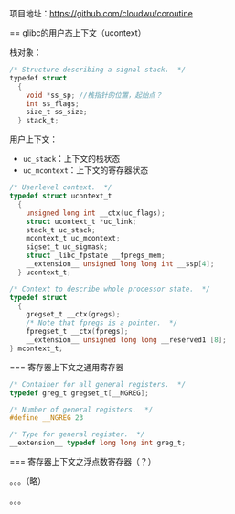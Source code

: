 项目地址：https://github.com/cloudwu/coroutine





== glibc的用户态上下文（ucontext）

栈对象：

```c#
/* Structure describing a signal stack.  */
typedef struct
  {
    void *ss_sp; //栈指针的位置，起始点？
    int ss_flags;
    size_t ss_size; 
  } stack_t;
```



用户上下文：

- `uc_stack`：上下文的栈状态
- `uc_mcontext`：上下文的寄存器状态

```c
/* Userlevel context.  */
typedef struct ucontext_t
  {
    unsigned long int __ctx(uc_flags);
    struct ucontext_t *uc_link;
    stack_t uc_stack;
    mcontext_t uc_mcontext;
    sigset_t uc_sigmask;
    struct _libc_fpstate __fpregs_mem;
    __extension__ unsigned long long int __ssp[4];
  } ucontext_t;

/* Context to describe whole processor state.  */
typedef struct
  {
    gregset_t __ctx(gregs);
    /* Note that fpregs is a pointer.  */
    fpregset_t __ctx(fpregs);
    __extension__ unsigned long long __reserved1 [8];
} mcontext_t;
```



=== 寄存器上下文之通用寄存器

```c
/* Container for all general registers.  */
typedef greg_t gregset_t[__NGREG];

/* Number of general registers.  */
#define __NGREG	23

/* Type for general register.  */
__extension__ typedef long long int greg_t;
```

=== 寄存器上下文之浮点数寄存器（？）

。。。（略）

。。。





